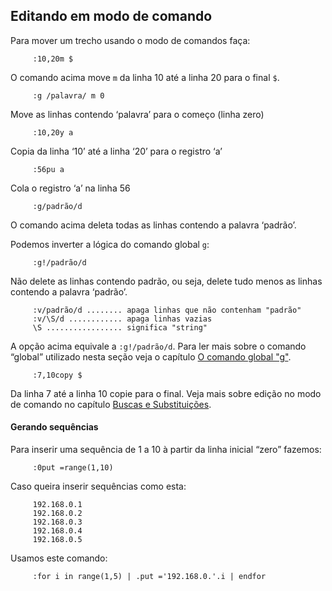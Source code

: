 Editando em modo de comando
---------------------------

Para mover um trecho usando o modo de comandos faça:

         :10,20m $

O comando acima move `m` da linha 10 até a linha 20 para o
final `$`.

         :g /palavra/ m 0

Move as linhas contendo ‘palavra’ para o começo (linha zero)

         :10,20y a

Copia da linha ‘10’ até a linha ‘20’ para o registro ‘a’

         :56pu a

Cola o registro ‘a’ na linha 56

         :g/padrão/d

O comando acima deleta todas as linhas contendo a palavra ‘padrão’.

Podemos inverter a lógica do comando global `g`:

         :g!/padrão/d

Não delete as linhas contendo padrão, ou seja, delete tudo menos as
linhas contendo a palavra ‘padrão’.

         :v/padrão/d ........ apaga linhas que não contenham "padrão"
         :v/\S/d ............ apaga linhas vazias
         \S ................. significa "string"

A opção acima equivale a `:g!/padrão/d`. Para ler mais sobre o comando
“global” utilizado nesta seção veja o capítulo [O comando global "g"](../capitulo_6/o_comando_global_g.md).


         :7,10copy $

Da linha 7 até a linha 10 copie para o final. Veja mais sobre edição no
modo de comando no capítulo [Buscas e Substituições](../capitulo_6/buscas_e_substituicoes.md).

#### Gerando sequências

Para inserir uma sequência de 1 a 10 à partir da linha inicial “zero”
fazemos:

         :0put =range(1,10)

Caso queira inserir sequências como esta:

         192.168.0.1
         192.168.0.2
         192.168.0.3
         192.168.0.4
         192.168.0.5

Usamos este comando:

         :for i in range(1,5) | .put ='192.168.0.'.i | endfor


